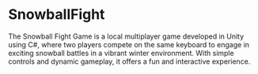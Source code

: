 # SnowballFight
The Snowball Fight Game is a local multiplayer game developed in Unity using C#, where two players compete on the same keyboard to engage in exciting snowball battles in a vibrant winter environment. With simple controls and dynamic gameplay, it offers a fun and interactive experience.
